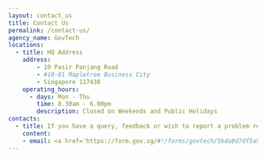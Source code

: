 ```yaml
---
layout: contact_us
title: Contact Us
permalink: /contact-us/
agency_name: GovTech
locations:
  - title: HQ Address
    address:
        - 10 Pasir Panjang Road
        - #10-01 Mapletree Business City
        - Singapore 117438
    operating_hours:
      - days: Mon - Thu
        time: 8.30am - 6.00pm
        description: Closed on Weekends and Public Holidays
contacts:
  - title: If you have a query, feedback or wish to report a problem related to this website, please fill email us at
    content:
    - email: <a href='https://form.gov.sg/#!/forms/govtech/5bda9d7df5a907000fd1b76e'>info@tech.gov.sg</a>.
---
```

